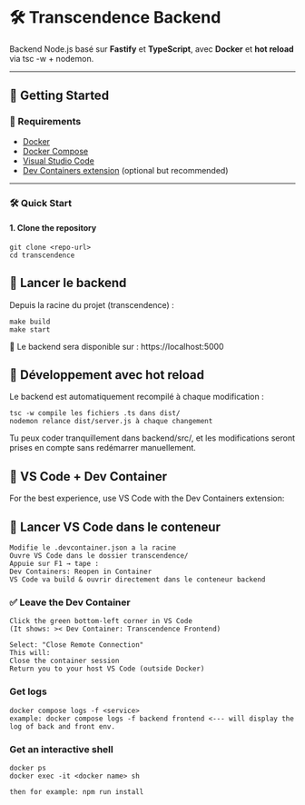 # 🛠️ Transcendence Backend

Backend Node.js basé sur **Fastify** et **TypeScript**, avec **Docker** et **hot reload** via tsc -w + nodemon.

---

## 🚀 Getting Started

### 🐳 Requirements

- [Docker](https://docs.docker.com/get-docker/)
- [Docker Compose](https://docs.docker.com/compose/)
- [Visual Studio Code](https://code.visualstudio.com/)
- [Dev Containers extension](https://marketplace.visualstudio.com/items?itemName=ms-vscode-remote.remote-containers) (optional but recommended)

---

### 🛠️ Quick Start

#### 1. Clone the repository

    git clone <repo-url>
    cd transcendence


## 🚀 Lancer le backend

Depuis la racine du projet (transcendence) :

    make build
    make start

📍 Le backend sera disponible sur : https://localhost:5000

## 🔁 Développement avec hot reload

Le backend est automatiquement recompilé à chaque modification :

    tsc -w compile les fichiers .ts dans dist/
    nodemon relance dist/server.js à chaque changement

Tu peux coder tranquillement dans backend/src/, et les modifications seront prises en compte sans redémarrer manuellement.

## 🧠 VS Code + Dev Container

For the best experience, use VS Code with the Dev Containers extension:

## 🚀 Lancer VS Code dans le conteneur

    Modifie le .devcontainer.json a la racine
    Ouvre VS Code dans le dossier transcendence/
    Appuie sur F1 → tape :
    Dev Containers: Reopen in Container
    VS Code va build & ouvrir directement dans le conteneur backend

### ✅ Leave the Dev Container
    Click the green bottom-left corner in VS Code
    (It shows: >< Dev Container: Transcendence Frontend)

    Select: "Close Remote Connection"
    This will:
    Close the container session
    Return you to your host VS Code (outside Docker)

### Get logs

    docker compose logs -f <service>
    example: docker compose logs -f backend frontend <--- will display the log of back and front env.

### Get an interactive shell

    docker ps
    docker exec -it <docker name> sh
    
    then for example: npm run install